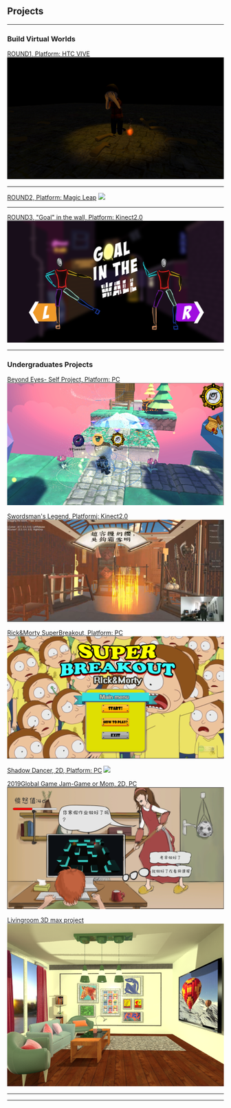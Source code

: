 ## Projects

---
    
### Build Virtual Worlds 
      
[ROUND1, Platform: HTC VIVE](https://naijiajin.github.io/Round1)
<img src="images/round1cover.png"/>

---
[ROUND2, Platform: Magic Leap](https://naijiajin.github.io/Round2)
<img src="images/dummy_thumbnail.jpg?raw=true"/>

---
[ROUND3, "Goal" in the wall, Platform: Kinect2.0](https://naijiajin.github.io/Round3)
<img src="images/goalcover.png"/> 

-----  
      
### Undergraduates Projects

[Beyond Eyes- Self Project, Platform: PC](https://naijiajin.github.io/sample_page) 
<a href="https://naijiajin.github.io/sample_page" rel="some text"> <img src="images/beyondcover.png"/> </a>

[Swordsman's Legend, Platformj: Kinect2.0](http://example.com/)
<a href="https://naijiajin.github.io/sample_page" rel="some text"> <img src="images/smlcover.png" /> </a>


[Rick&Morty SuperBreakout, Platform: PC](http://example.com/)
<a href="https://naijiajin.github.io/sample_page" rel="some text"> <img src="images/coverrm.png"/> </a>

[Shadow Dancer, 2D, Platform: PC](http://example.com/)
<a href="https://naijiajin.github.io/sample_page" rel="some text"> <img src="images/shadowcover.png"/> </a>

[2019Global Game Jam-Game or Mom, 2D, PC](http://example.com/)
<a href="https://naijiajin.github.io/sample_page" rel="some text"> <img src="images/momcover.png"/> </a>

[Livingroom 3D max project](http://example.com/)
<a href="https://naijiajin.github.io/sample_page" rel="some text"> <img src="images/livingroomcover.png" /> </a>




---


    

---

